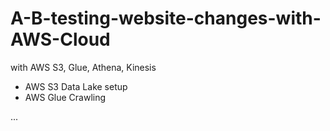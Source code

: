 # A-B-testing-website-changes-with-AWS-Cloud
with AWS S3, Glue, Athena, Kinesis

- AWS S3 Data Lake setup
- AWS Glue Crawling

...
